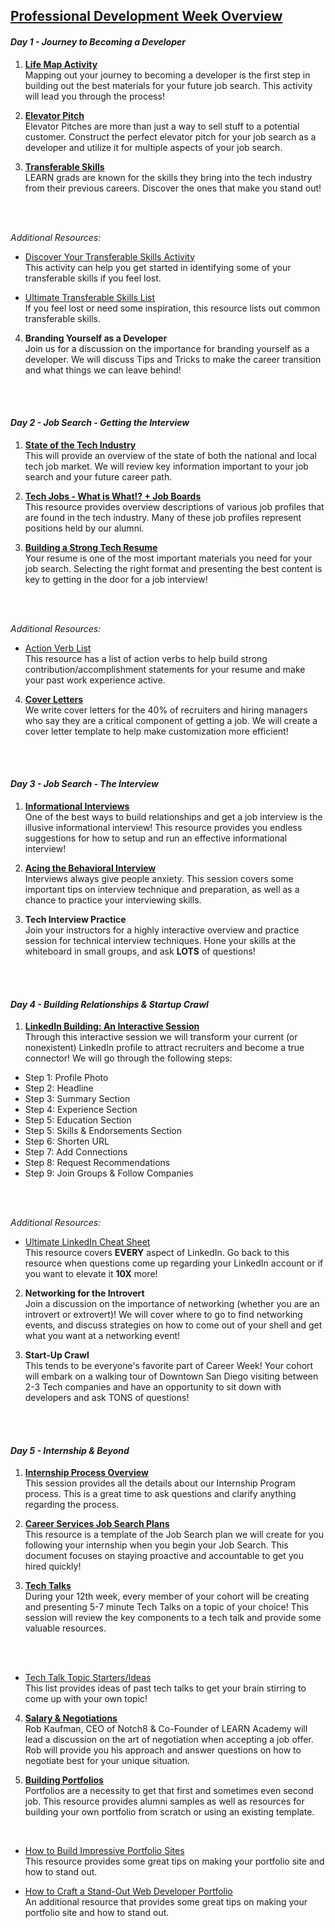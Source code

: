 ## [Professional Development Week Overview](https://drive.google.com/open?id=1E_EBbWRMoT5qPkAA9w4YOyuLttXb0bZd)

#### *Day 1 - Journey to Becoming a Developer*

1) **[Life Map Activity](https://drive.google.com/file/d/1KASMyXIt5ZQg5wUBtoya4UZ1Zu96ynf-/view?usp=sharing)**
<br/> Mapping out your journey to becoming a developer is the first step in building out the best materials for your future job search. This activity will lead you through the process!

2) **[Elevator Pitch](https://drive.google.com/open?id=1TDvUfBv2w2NB2fauYP3gCxAcC3oS0ILL)**
<br/> Elevator Pitches are more than just a way to sell stuff to a potential customer. Construct the perfect elevator pitch for your job search as a developer and utilize it for multiple aspects of your job search.

3) **[Transferable Skills](https://drive.google.comopen?id=1jpcZtctCA0V_8Ez1oZdX1imZlNwemq80)**
<br/> LEARN grads are known for the skills they bring into the tech industry from their previous careers. Discover the ones that make you stand out!
<br/>
<br/>

*Additional Resources:*

* [Discover Your Transferable Skills Activity](https://drive.google.com/open?id=11GtwbyDSorYT1WZFAOc0HikO0TZuCs-K)
<br/> This activity can help you get started in identifying some of your transferable skills if you feel lost.

* [Ultimate Transferable Skills List](https://drive.google.com/open?id=1OXc8tx8HDznTBLi2FBGMqLXuIYHmmwwD)
<br/> If you feel lost or need some inspiration, this resource lists out common transferable skills.

4) **Branding Yourself as a Developer**
<br/>Join us for a discussion on the importance for branding yourself as a developer. We will discuss Tips and Tricks to make the career transition and what things we can leave behind!
<br/>
<br/>

#### *Day 2 - Job Search - Getting the Interview*

1) **[State of the Tech Industry](https://drive.google.com/open?id=1JPjLKtPmOoTyiL-huMuAxetdkuvo1sb3)**
<br/> This will provide an overview of the state of both the national and local tech job market. We will review key information important to your job search and your future career path.

2) **[Tech Jobs - What is What!? + Job Boards](https://drive.google.com/open?id=1UrgkCCTNE_X0yxLo614_RrxDd0K26oMB)**
<br/> This resource provides overview descriptions of various job profiles that are found in the tech industry. Many of these job profiles represent positions held by our alumni.

3) **[Building a Strong Tech Resume](https://drive.google.com/open?id=1o6NphiyD9HlzLib_zYJ7mAHm_hv57ttD)**
<br/> Your resume is one of the most important materials you need for your job search. Selecting the right format and presenting the best content is key to getting in the door for a job interview!
<br/>
<br/>

*Additional Resources:*

* [Action Verb List](https://drive.google.com/open?id=1ROvxS333SR8B3HQYYSykNgcxVh7wvfZV)
<br/> This resource has a list of action verbs to help build strong contribution/accomplishment statements for your resume and make your past work experience active.

4) **[Cover Letters](https://drive.google.com/open?id=1_leESQimItbZiB7Xp0ODZuFvbzJhgZZD)**
<br/> We write cover letters for the 40% of recruiters and hiring managers who say they are a critical component of getting a job. We will create a cover letter template to help make customization more efficient!
<br/>
<br/>

#### *Day 3 - Job Search - The Interview*
1) **[Informational Interviews](https://drive.google.com/open?id=1FOAY4iBvp6gY8QfWVwyLj2fo9YLitKjl)**
<br/> One of the best ways to build relationships and get a job interview is the illusive informational interview! This resource provides you endless suggestions for how to setup and run an effective informational interview!

2) **[Acing the Behavioral Interview](https://drive.google.com/open?id=1dl5tdbSfNANvWenVADOTJZem0cnY2-e7)**
<br/> Interviews always give people anxiety. This session covers some important tips on interview technique and preparation, as well as a chance to practice your interviewing skills.

3) **Tech Interview Practice**
<br/> Join your instructors for a highly interactive overview and practice session for technical interview techniques. Hone your skills at the whiteboard in small groups, and ask **LOTS** of questions!
<br/>
<br/>

#### *Day 4 - Building Relationships & Startup Crawl*
1) **[LinkedIn Building: An Interactive Session](https://drive.google.com/open?id=1vdVU0mDuNe5sJIl3k9RUwS6J2tZbSRNv)**
<br/> Through this interactive session we will transform your current (or nonexistent) LinkedIn profile to attract recruiters and become a true connector! We will go through the following steps:
* Step 1: Profile Photo
* Step 2: Headline
* Step 3: Summary Section
* Step 4: Experience Section
* Step 5: Education Section
* Step 5: Skills & Endorsements Section
* Step 6: Shorten URL
* Step 7: Add Connections
* Step 8: Request Recommendations
* Step 9: Join Groups & Follow Companies
<br/>
<br/>

*Additional Resources:*

  * [Ultimate LinkedIn Cheat Sheet](https://drive.google.com/open?id=1rYp25sx6kC_aNVlLPOtfa6VDAPOEmKyB)
<br/> This resource covers **EVERY** aspect of LinkedIn. Go back to this resource when questions come up regarding your LinkedIn account or if you want to elevate it **10X** more!

2) **Networking for the Introvert**
<br/> Join a discussion on the importance of networking (whether you are an introvert or extrovert)! We will cover where to go to find networking events, and discuss strategies on how to come out of your shell and get what you want at a networking event!

3) **Start-Up Crawl**
<br/> This tends to be everyone's favorite part of Career Week! Your cohort will embark on a walking tour of Downtown San Diego visiting between 2-3 Tech companies and have an  opportunity to sit down with developers and ask TONS of questions!
<br/>
<br/>

#### *Day 5 - Internship & Beyond*  
1) **[Internship Process Overview](https://drive.google.com/open?id=1_sZREKkjhPE0TrRKZG_7xMC55A15cGLt)**
<br/> This session provides all the details about our Internship Program process. This is a great time to ask questions and clarify anything regarding the process.  

2) **[Career Services Job Search Plans](https://drive.google.com/open?id=1fktp9EchkR3k13EbW7K6W20fe-muMu6E)**
<br/> This resource is a template of the Job Search plan we will create for you following your internship when you begin your Job Search. This document focuses on staying proactive and accountable to get you hired quickly!

3) **[Tech Talks](https://drive.google.com/open?id=1bI66Xh3EjS9UrpUDFlW51T_duOxejVsG)**
<br/> During your 12th week, every member of your cohort will be creating and presenting 5-7 minute Tech Talks on a topic of your choice! This session will review the key components to a tech talk and provide some valuable resources.
<br/>
<br/>

* [Tech Talk Topic Starters/Ideas](https://drive.google.com/open?id=1sWF7I6Zdw5R0kFgTnKw1SFHgpmMbWj_K)
<br/> This list provides ideas of past tech talks to get your brain stirring to come up with your own topic!

4) **[Salary & Negotiations](https://drive.google.com/open?id=1QD7ZMQelHMPtTw7H7iZAOTWNZFrue_1U)**
<br/> Rob Kaufman, CEO of Notch8 & Co-Founder of LEARN Academy will lead a discussion on the art of negotiation when accepting a job offer. Rob will provide you his approach and answer questions on how to negotiate best for your unique situation.

5) **[Building Portfolios](https://drive.google.com/open?id=1_2BvaU30PKbmA1KIYHxGtY_VWUOH9-kuU8ra7keZ3Y8)**
<br/> Portfolios are a necessity to get that first and sometimes even second job. This resource provides alumni samples as well as resources for building your own portfolio from scratch or using an existing template.
<br/>

* [How to Build Impressive Portfolio Sites](https://drive.google.com/open?id=1G2r9gFyyHHsTjN-d4iDT1z_Sdx2V4bN8QwFVJbMbUlo)
<br/> This resource provides some great tips on making your portfolio site and how to stand out.

* [How to Craft a Stand-Out Web Developer Portfolio](https://drive.google.com/open?id=1A_8u1EsxaBQtL11TRmC4nGGECDlJJapVW7pdbYWRRVE)
<br/> An additional resource that provides some great tips on making your portfolio site and how to stand out.
